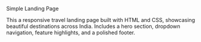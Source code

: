 Simple Landing Page

This a responsive travel landing page built with HTML and CSS, showcasing beautiful destinations across India. Includes a hero section, dropdown navigation, feature highlights, and a polished footer.
